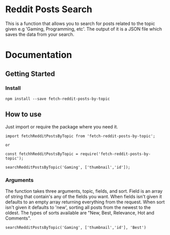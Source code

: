 # Reddit Posts Search
This is a function that allows you to search for posts related to the topic given e.g 'Gaming, Programming, etc'. The output of it is a JSON file which saves the data from your search.
# Documentation

## Getting Started

### Install
```
npm install --save fetch-reddit-posts-by-topic
``` 
## How to use
Just import or require the package where you need it.

```
import fetchRedditPostsByTopic from 'fetch-reddit-posts-by-topic';

or

const fetchhRedditPostsByTopic = require('fetch-reddit-posts-by-topic');

searchRedditPostsByTopic('Gaming', ['thumbnail','id']);
```

### Arguments
The function takes three arguments, topic, fields, and sort. Field is an array of string that contain's any of the fields you want. When fields isn't given it defaults to an empty array returning everything from the request. When sort isn't given it defaults to 'new', sorting all posts from the newest to the oldest. 
The types of sorts available are "New, Best, Relevance, Hot and Comments".

```
searchRedditPostsByTopic('Gaming', ['thumbnail','id'], 'Best')
```
